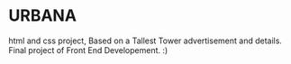 # URBANA
html and css project,
Based on a Tallest Tower advertisement and details.
Final project of Front End Developement.
:)
